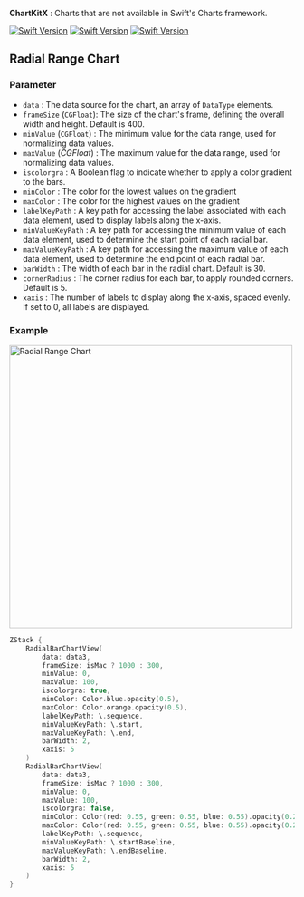 **ChartKitX** : Charts that are not available in Swift's Charts framework.


[![Swift Version](https://img.shields.io/badge/Xcode-16.0+-blue.svg)](https://swift.org)
[![Swift Version](https://img.shields.io/badge/iOS-18.0+-blue.svg)](https://swift.org)
[![Swift Version](https://img.shields.io/badge/Swift-5.0+-orange.svg)](https://swift.org)

## Radial Range Chart

### Parameter

- `data` : The data source for the chart, an array of `DataType` elements.
- `frameSize` (`CGFloat`): The size of the chart's frame, defining the overall width and height. Default is 400.
- `minValue` (`CGFloat`) : The minimum value for the data range, used for normalizing data values.
- `maxValue` (*CGFloat*) : The maximum value for the data range, used for normalizing data values.
- `iscolorgra` : A Boolean flag to indicate whether to apply a color gradient to the bars.
- `minColor` : The color for the lowest values on the gradient
- `maxColor` : The color for the highest values on the gradient
- `labelKeyPath` : A key path for accessing the label associated with each data element, used to display labels along the x-axis.
- `minValueKeyPath` : A key path for accessing the minimum value of each data element, used to determine the start point of each radial bar.
- `maxValueKeyPath` : A key path for accessing the maximum value of each data element, used to determine the end point of each radial bar.
- `barWidth` : The width of each bar in the radial chart. Default is 30.
- `cornerRadius` : The corner radius for each bar, to apply rounded corners. Default is 5.
- `xaxis` : The number of labels to display along the x-axis, spaced evenly. If set to 0, all labels are displayed.

### Example

<img width="500" alt="Radial Range Chart" src="https://github.com/user-attachments/assets/69b3bc4e-33fc-464a-a87b-adeceba94117">

```swift
ZStack {
    RadialBarChartView(
        data: data3,
        frameSize: isMac ? 1000 : 300,
        minValue: 0,
        maxValue: 100,
        iscolorgra: true,
        minColor: Color.blue.opacity(0.5),
        maxColor: Color.orange.opacity(0.5),
        labelKeyPath: \.sequence,
        minValueKeyPath: \.start,
        maxValueKeyPath: \.end,
        barWidth: 2,
        xaxis: 5
    )
    RadialBarChartView(
        data: data3,
        frameSize: isMac ? 1000 : 300,
        minValue: 0,
        maxValue: 100,
        iscolorgra: false,
        minColor: Color(red: 0.55, green: 0.55, blue: 0.55).opacity(0.25),
        maxColor: Color(red: 0.55, green: 0.55, blue: 0.55).opacity(0.25),
        labelKeyPath: \.sequence,
        minValueKeyPath: \.startBaseline,
        maxValueKeyPath: \.endBaseline,
        barWidth: 2,
        xaxis: 5
    )
}
```
